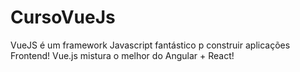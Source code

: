 # CursoVueJs
VueJS é um framework Javascript fantástico p construir aplicações Frontend! Vue.js mistura o melhor do Angular + React!

